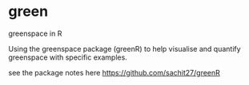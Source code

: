 # green
greenspace in R

Using the greenspace package (greenR) to help visualise and quantify greenspace with specific examples.

see the package notes here https://github.com/sachit27/greenR
